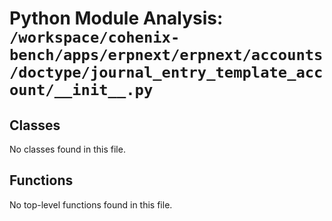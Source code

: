 # Python Module Analysis: `/workspace/cohenix-bench/apps/erpnext/erpnext/accounts/doctype/journal_entry_template_account/__init__.py`

## Classes

No classes found in this file.


## Functions

No top-level functions found in this file.
